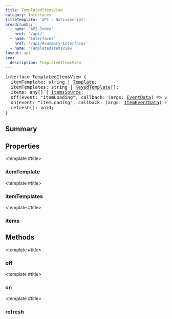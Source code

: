 ```yaml
---
title: TemplatedItemsView
category: Interfaces
titleTemplate: 'API - NativeScript'
breadcrumbs:
  - name: 'API Index'
    href: '/api/'
  - name: 'Interfaces'
    href: '/api/#summary-Interfaces'
  - name: 'TemplatedItemsView'
layout: api
seo:
  description: TemplatedItemsView
---
```


<!-- This page is auto generated, do not edit manually. -->
<!-- Run "yarn generate:api-docs" to regenerate -->

<script setup lang="ts">
  import { provide } from "vue";
  import API_DATA from "./TemplatedItemsView.data.json";
  
  provide('API_DATA', API_DATA);
</script>

<APIRefHierarchy v-once />

<pre class="not-prose [&_a]:text-blue-400 [&_a]:no-underline">interface TemplatedItemsView {
  itemTemplate: string | <a href="/api/interface/Template">Template</a>;
  itemTemplates: string | <a href="/api/interface/KeyedTemplate">KeyedTemplate</a>[];
  items: any[] | <a href="/api/interface/ItemsSource">ItemsSource</a>;
  off(event: "itemLoading", callback: (args: <a href="/api/interface/EventData">EventData</a>) => void, thisArg?: any): void;
  on(event: "itemLoading", callback: (args: <a href="/api/interface/ItemEventData">ItemEventData</a>) => void, thisArg?: any): void;
  refresh(): void;
}</pre>

## <Heading ignore>Summary</Heading>

<APIRefSummary v-once />

## Properties

<div class="">

<APIRef for="18091" v-once>

<template #title>

### itemTemplate

</template>

</APIRef>

</div>

<div class="isOptional">

<APIRef for="18092" v-once>

<template #title>

### itemTemplates

</template>

</APIRef>

</div>

<div class="">

<APIRef for="18090" v-once>

<template #title>

### items

</template>

</APIRef>

</div>

## Methods

<div class="">

<APIRef for="18103" v-once>

<template #title>

### off

</template>

</APIRef>

</div>

<div class="">

<APIRef for="18095" v-once>

<template #title>

### on

</template>

</APIRef>

</div>

<div class="">

<APIRef for="18093" v-once>

<template #title>

### refresh

</template>

</APIRef>

</div>
